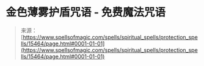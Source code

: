 <!--yml

category: 未分类

date: 2024-06-12 18:54:57

-->

# 金色薄雾护盾咒语 - 免费魔法咒语

> 来源：[https://www.spellsofmagic.com/spells/spiritual_spells/protection_spells/15464/page.html#0001-01-01](https://www.spellsofmagic.com/spells/spiritual_spells/protection_spells/15464/page.html#0001-01-01)
